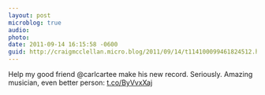 ```yaml
---
layout: post
microblog: true
audio: 
photo: 
date: 2011-09-14 16:15:58 -0600
guid: http://craigmcclellan.micro.blog/2011/09/14/t114100099461824512.html
---
```

Help my good friend @carlcartee make his new record. Seriously. Amazing musician, even better person: [t.co/ByVvxXaj](http://t.co/ByVvxXaj)
